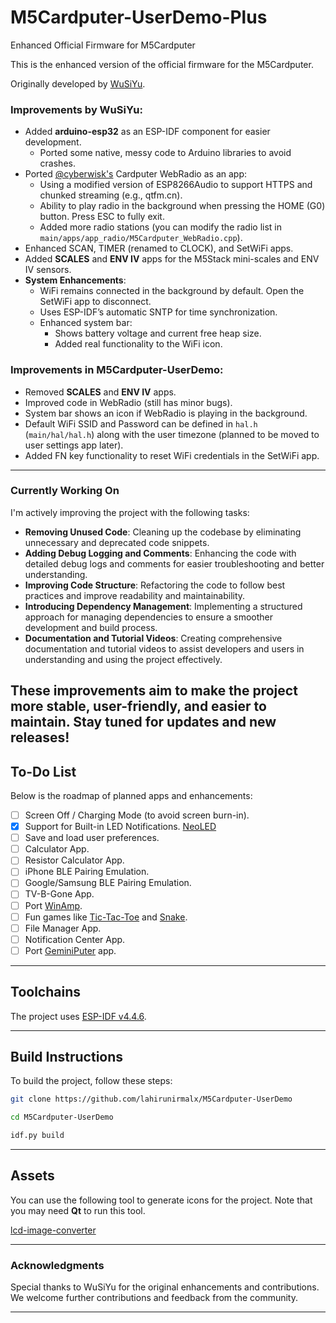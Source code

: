# M5Cardputer-UserDemo-Plus
Enhanced Official Firmware for M5Cardputer

This is the enhanced version of the official firmware for the M5Cardputer.

Originally developed by [WuSiYu](https://github.com/WuSiYu/M5Cardputer-UserDemo-Plus).

### Improvements by WuSiYu:

- Added **arduino-esp32** as an ESP-IDF component for easier development.
  - Ported some native, messy code to Arduino libraries to avoid crashes.
- Ported [@cyberwisk's](https://github.com/cyberwisk) Cardputer WebRadio as an app:
  - Using a modified version of ESP8266Audio to support HTTPS and chunked streaming (e.g., qtfm.cn).
  - Ability to play radio in the background when pressing the HOME (G0) button. Press ESC to fully exit.
  - Added more radio stations (you can modify the radio list in `main/apps/app_radio/M5Cardputer_WebRadio.cpp`).
- Enhanced SCAN, TIMER (renamed to CLOCK), and SetWiFi apps.
- Added **SCALES** and **ENV IV** apps for the M5Stack mini-scales and ENV IV sensors.
- **System Enhancements**:
  - WiFi remains connected in the background by default. Open the SetWiFi app to disconnect.
  - Uses ESP-IDF’s automatic SNTP for time synchronization.
  - Enhanced system bar:
    - Shows battery voltage and current free heap size.
    - Added real functionality to the WiFi icon.

### Improvements in M5Cardputer-UserDemo:

- Removed **SCALES** and **ENV IV** apps.
- Improved code in WebRadio (still has minor bugs).
- System bar shows an icon if WebRadio is playing in the background.
- Default WiFi SSID and Password can be defined in `hal.h` (`main/hal/hal.h`) along with the user timezone (planned to be moved to user settings app later).
- Added FN key functionality to reset WiFi credentials in the SetWiFi app.

---
### Currently Working On

I'm actively improving the project with the following tasks:

- **Removing Unused Code**: Cleaning up the codebase by eliminating unnecessary and deprecated code snippets.
- **Adding Debug Logging and Comments**: Enhancing the code with detailed debug logs and comments for easier troubleshooting and better understanding.
- **Improving Code Structure**: Refactoring the code to follow best practices and improve readability and maintainability.
- **Introducing Dependency Management**: Implementing a structured approach for managing dependencies to ensure a smoother development and build process.
- **Documentation and Tutorial Videos**: Creating comprehensive documentation and tutorial videos to assist developers and users in understanding and using the project effectively.

These improvements aim to make the project more stable, user-friendly, and easier to maintain. Stay tuned for updates and new releases!
---
## To-Do List
Below is the roadmap of planned apps and enhancements:

- [ ] Screen Off / Charging Mode (to avoid screen burn-in).
- [x] Support for Built-in LED Notifications. [NeoLED](https://github.com/lahirunirmalx/NeoLED)
- [ ] Save and load user preferences.
- [ ] Calculator App.
- [ ] Resistor Calculator App.
- [ ] iPhone BLE Pairing Emulation.
- [ ] Google/Samsung BLE Pairing Emulation.
- [ ] TV-B-Gone App.
- [ ] Port [WinAmp](https://github.com/VolosR/M5Mp3).
- [ ] Fun games like [Tic-Tac-Toe](https://github.com/ZrutrA/tic-tac-toe-M5Cardputer) and [Snake](https://github.com/ZrutrA/game-snake-m5cardputer).
- [ ] File Manager App.
- [ ] Notification Center App.
- [ ] Port [GeminiPuter](https://github.com/nishad2m8/GeminiPuter) app.

---

## Toolchains

The project uses [ESP-IDF v4.4.6](https://docs.espressif.com/projects/esp-idf/en/v4.4.6/esp32/index.html).

---

## Build Instructions

To build the project, follow these steps:

```bash
git clone https://github.com/lahirunirmalx/M5Cardputer-UserDemo
```

```bash
cd M5Cardputer-UserDemo
```

```bash
idf.py build
```

---

## Assets

You can use the following tool to generate icons for the project. Note that you may need **Qt** to run this tool.

[lcd-image-converter](https://github.com/riuson/lcd-image-converter)

---

### Acknowledgments

Special thanks to WuSiYu for the original enhancements and contributions. We welcome further contributions and feedback from the community.

---